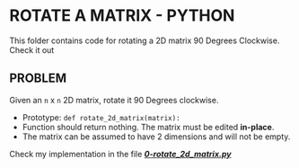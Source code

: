 # ROTATE A MATRIX - PYTHON 
This folder contains code for rotating a 2D matrix 90 Degrees Clockwise.
Check it out

## PROBLEM
Given an `n` x `n` 2D matrix, rotate it 90 Degrees clockwise.  

- Prototype: `def rotate_2d_matrix(matrix):`  
- Function should return nothing. The matrix must be edited **in-place**.  
- The matrix can be assumed to have 2 dimensions and will not be empty.  

Check my implementation in the file [**_0-rotate_2d_matrix.py_**](https://github.com/Obed101/alx-interview/blob/main/0x07-rotate_2d_matrix/0-rotate_2d_matrix.py)
